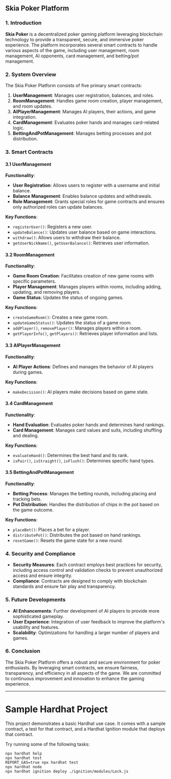## Skia Poker Platform

### 1. Introduction

**Skia Poker** is a decentralized poker gaming platform leveraging blockchain technology to provide a transparent, secure, and immersive poker experience. The platform incorporates several smart contracts to handle various aspects of the game, including user management, room management, AI opponents, card management, and betting/pot management.

### 2. System Overview

The Skia Poker Platform consists of five primary smart contracts:

1. **UserManagement**: Manages user registration, balances, and roles.
2. **RoomManagement**: Handles game room creation, player management, and room updates.
3. **AIPlayerManagement**: Manages AI players, their actions, and game integration.
4. **CardManagement**: Evaluates poker hands and manages card-related logic.
5. **BettingAndPotManagement**: Manages betting processes and pot distribution.

### 3. Smart Contracts

#### 3.1 UserManagement

**Functionality**:
- **User Registration**: Allows users to register with a username and initial balance.
- **Balance Management**: Enables balance updates and withdrawals.
- **Role Management**: Grants special roles for game contracts and ensures only authorized roles can update balances.

**Key Functions**:
- `registerUser()`: Registers a new user.
- `updateBalance()`: Updates user balance based on game interactions.
- `withdraw()`: Allows users to withdraw their balance.
- `getUserNickName()`, `getUserBalance()`: Retrieves user information.

#### 3.2 RoomManagement

**Functionality**:
- **Game Room Creation**: Facilitates creation of new game rooms with specific parameters.
- **Player Management**: Manages players within rooms, including adding, updating, and removing players.
- **Game Status**: Updates the status of ongoing games.

**Key Functions**:
- `createGameRoom()`: Creates a new game room.
- `updateGameStatus()`: Updates the status of a game room.
- `addPlayer()`, `removePlayer()`: Manages players within a room.
- `getPlayerInfo()`, `getPlayers()`: Retrieves player information and lists.

#### 3.3 AIPlayerManagement

**Functionality**:
- **AI Player Actions**: Defines and manages the behavior of AI players during games.

**Key Functions**:
- `makeDecision()`: AI players make decisions based on game state.

#### 3.4 CardManagement

**Functionality**:
- **Hand Evaluation**: Evaluates poker hands and determines hand rankings.
- **Card Management**: Manages card values and suits, including shuffling and dealing.

**Key Functions**:
- `evaluateHand()`: Determines the best hand and its rank.
- `isPair()`, `isStraight()`, `isFlush()`: Determines specific hand types.

#### 3.5 BettingAndPotManagement

**Functionality**:
- **Betting Process**: Manages the betting rounds, including placing and tracking bets.
- **Pot Distribution**: Handles the distribution of chips in the pot based on the game outcome.

**Key Functions**:
- `placeBet()`: Places a bet for a player.
- `distributePot()`: Distributes the pot based on hand rankings.
- `resetGame()`: Resets the game state for a new round.

### 4. Security and Compliance

- **Security Measures**: Each contract employs best practices for security, including access control and validation checks to prevent unauthorized access and ensure integrity.
- **Compliance**: Contracts are designed to comply with blockchain standards and ensure fair play and transparency.

### 5. Future Developments

- **AI Enhancements**: Further development of AI players to provide more sophisticated gameplay.
- **User Experience**: Integration of user feedback to improve the platform's usability and features.
- **Scalability**: Optimizations for handling a larger number of players and games.

### 6. Conclusion

The Skia Poker Platform offers a robust and secure environment for poker enthusiasts. By leveraging smart contracts, we ensure fairness, transparency, and efficiency in all aspects of the game. We are committed to continuous improvement and innovation to enhance the gaming experience.

---



# Sample Hardhat Project

This project demonstrates a basic Hardhat use case. It comes with a sample contract, a test for that contract, and a Hardhat Ignition module that deploys that contract.

Try running some of the following tasks:

```shell
npx hardhat help
npx hardhat test
REPORT_GAS=true npx hardhat test
npx hardhat node
npx hardhat ignition deploy ./ignition/modules/Lock.js
```
